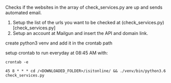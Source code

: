 Checks if the websites in the array of check_services.py are up and sends automated email.

1. Setup the list of the urls you want to be checked at (check_services.py)[check_services.py]
2. Setup an account at Mailgun and insert the API and domain link.

create python3 venv and add it in the crontab path

setup crontab to run everyday at 08:45 AM with:
```
crontab -e

45 8 * * * cd /<DOWNLOADED_FOLDER>/isitonline/ && ./venv/bin/python3.6 check_services.py 

```
